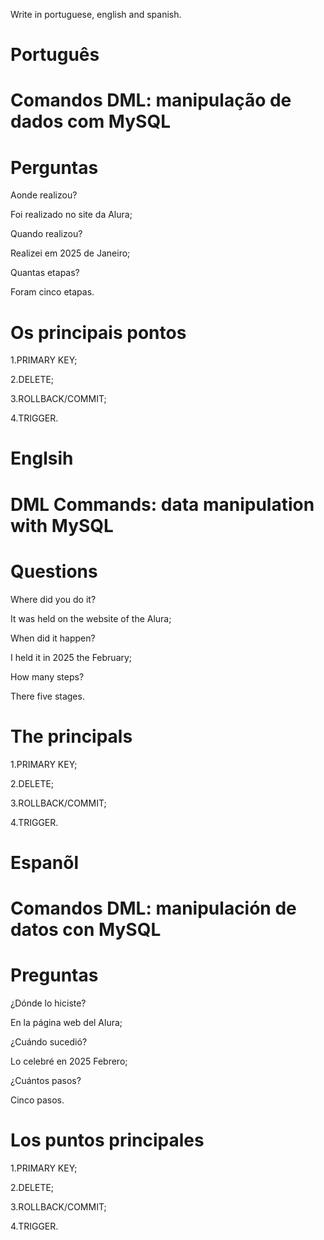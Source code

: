 Write in portuguese, english and spanish.

# Português 

# Comandos DML: manipulação de dados com MySQL

# Perguntas

Aonde realizou?

Foi realizado no site da Alura;

Quando realizou?

Realizei em 2025 de Janeiro;

Quantas etapas?

Foram cinco etapas.

# Os principais pontos

1.PRIMARY KEY;

2.DELETE;

3.ROLLBACK/COMMIT;

4.TRIGGER.

# Englsih

# DML Commands: data manipulation with MySQL

# Questions

Where did you do it?

It was held on the website of the Alura;

When did it happen?

I held it in 2025 the February;

How many steps?

There five stages.

# The principals

1.PRIMARY KEY;

2.DELETE;

3.ROLLBACK/COMMIT;

4.TRIGGER.


# Espanõl

# Comandos DML: manipulación de datos con MySQL

# Preguntas

¿Dónde lo hiciste?

En la página web del Alura;

¿Cuándo sucedió?

Lo celebré en 2025 Febrero;

¿Cuántos pasos?

Cinco  pasos.

# Los puntos principales

1.PRIMARY KEY;

2.DELETE;

3.ROLLBACK/COMMIT;

4.TRIGGER.
